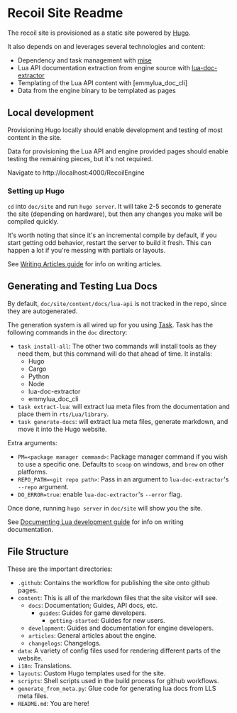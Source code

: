 # Recoil Site Readme

The recoil site is provisioned as a static site powered by [Hugo].

It also depends on and leverages several technologies and content:

- Dependency and task management with [mise](https://mise.jdx.dev)
- Lua API documentation extraction from engine source with [lua-doc-extractor]
- Templating of the Lua API content with [emmylua_doc_cli]
- Data from the engine binary to be templated as pages

## Local development

Provisioning Hugo locally should enable development and testing of most content
in the site.

Data for provisioning the Lua API and engine provided pages should enable
testing the remaining pieces, but it's not required.

Navigate to http://localhost:4000/RecoilEngine

### Setting up Hugo

`cd` into `doc/site` and run `hugo server`. It will take 2-5 seconds to generate the site (depending on hardware), but then any changes you make will be compiled quickly.

It's worth noting that since it's an incremental compile by default, if you start getting odd behavior, restart the server to build it fresh. This can happen a lot if you're messing with partials or layouts.

See [Writing Articles guide](content/development/writing-site-articles.md) for info on writing articles.

## Generating and Testing Lua Docs

By default, `doc/site/content/docs/lua-api` is not tracked in the repo, since they are autogenerated.

The generation system is all wired up for you using [Task](https://taskfile.dev/installation/). Task has the following commands in the `doc` directory:

- `task install-all`: The other two commands will install tools as they need them, but this command will do that ahead of time. It installs:
  - Hugo
  - Cargo
  - Python
  - Node
  - lua-doc-extractor
  - emmylua_doc_cli
- `task extract-lua`: will extract lua meta files from the documentation and place them in `rts/Lua/library`.
- `task generate-docs`: will extract lua meta files, generate markdown, and move it into the Hugo website.

Extra arguments:

- `PM=<package manager command>`: Package manager command if you wish to use a specific one. Defaults to `scoop` on windows, and `brew` on other platforms.
- `REPO_PATH=<git repo path>`: Pass in an argument to `lua-doc-extractor`'s `--repo` argument.
- `DO_ERROR=true`: enable `lua-doc-extractor`'s `--error` flag.

Once done, running `hugo server` in `doc/site` will show you the site.

See [Documenting Lua development guide](content/development/documenting-lua.md) for info on writing documentation.

## File Structure

These are the important directories:

- `.github`: Contains the workflow for publishing the site onto github pages.
- `content`: This is all of the markdown files that the site visitor will see.
  - `docs`: Documentation; Guides, API docs, etc.
    - `guides`: Guides for game developers.
      - `getting-started`: Guides for new users.
  - `development`: Guides and documentation for engine developers.
  - `articles`: General articles about the engine.
  - `changelogs`: Changelogs.
- `data`: A variety of config files used for rendering different parts of the website.
- `i18n`: Translations.
- `layouts`: Custom Hugo templates used for the site.
- `scripts`: Shell scripts used in the build process for github workflows.
- `generate_from_meta.py`: Glue code for generating lua docs from LLS meta files.
- `README.md`: You are here!

[Hugo]: https://gohugo.io/
[lua-doc-extractor]: https://github.com/rhys-vdw/lua-doc-extractor
